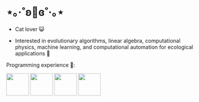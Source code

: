 # ⋆｡‧˚ʚ🍓ɞ˚‧｡⋆
+ Cat lover 😺

+ Interested in evolutionary algorithms, linear algebra, computational physics, machine learning, and computational automation for ecological applications 🐻

Programming experience 🐰:
<div>
    <img src="https://cdn.jsdelivr.net/gh/devicons/devicon/icons/python/python-original-wordmark.svg" width="60" height="60" style="display: inline-block;" />
    <img src="https://cdn.jsdelivr.net/gh/devicons/devicon/icons/matlab/matlab-original.svg" width="60" height="60" style="display: inline-block;" />
    <img src="https://cdn.jsdelivr.net/gh/devicons/devicon/icons/c/c-original.svg" width="60" height="60" style="display: inline-block;" />
    <img src="https://cdn.jsdelivr.net/gh/devicons/devicon/icons/cplusplus/cplusplus-original.svg" width="60" height="60" style="display: inline-block;"  />
</div>
